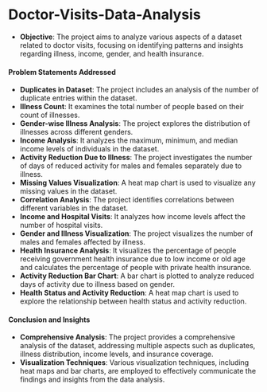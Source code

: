 # Doctor-Visits-Data-Analysis
- **Objective**: The project aims to analyze various aspects of a dataset related to doctor visits, focusing on identifying patterns and insights regarding illness, income, gender, and health insurance.

#### Problem Statements Addressed
- **Duplicates in Dataset**: The project includes an analysis of the number of duplicate entries within the dataset.
- **Illness Count**: It examines the total number of people based on their count of illnesses.
- **Gender-wise Illness Analysis**: The project explores the distribution of illnesses across different genders.
- **Income Analysis**: It analyzes the maximum, minimum, and median income levels of individuals in the dataset.
- **Activity Reduction Due to Illness**: The project investigates the number of days of reduced activity for males and females separately due to illness.
- **Missing Values Visualization**: A heat map chart is used to visualize any missing values in the dataset.
- **Correlation Analysis**: The project identifies correlations between different variables in the dataset.
- **Income and Hospital Visits**: It analyzes how income levels affect the number of hospital visits.
- **Gender and Illness Visualization**: The project visualizes the number of males and females affected by illness.
- **Health Insurance Analysis**: It visualizes the percentage of people receiving government health insurance due to low income or old age and calculates the percentage of people with private health insurance.
- **Activity Reduction Bar Chart**: A bar chart is plotted to analyze reduced days of activity due to illness based on gender.
- **Health Status and Activity Reduction**: A heat map chart is used to explore the relationship between health status and activity reduction.

#### Conclusion and Insights
- **Comprehensive Analysis**: The project provides a comprehensive analysis of the dataset, addressing multiple aspects such as duplicates, illness distribution, income levels, and insurance coverage.
- **Visualization Techniques**: Various visualization techniques, including heat maps and bar charts, are employed to effectively communicate the findings and insights from the data analysis.

